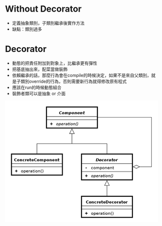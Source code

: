 # Without Decorator
 * 定義抽象類別，子類別繼承後實作方法
 * 缺點：類別過多

# Decorator
 * 動態的把責任附加到對象上，比繼承更有彈性
 * 把基底抽出來，配菜當做裝飾
 * 依賴繼承的話，那麼行為會在compile的時候決定，如果不是來自父類別，就是子類別override的行為，否則需要新行為就得修改原有程式
 * 應該在run的時候動態組合
 * 裝飾者類可以是抽象 or 介面

 ![image](https://github.com/frieda0503/design-pattern/blob/develop/design-pattern/src/main/java/decorator_implement/decorator.png)
